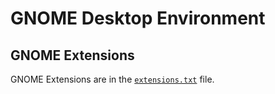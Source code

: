 # GNOME Desktop Environment

## GNOME Extensions

GNOME Extensions are in the [`extensions.txt`](extensions.txt) file.

